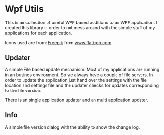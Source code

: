 # Wpf Utils

This is an collection of useful WPF based additions to an WPF application.
I created this library in order to not mess around with the simple stuff of my applications for each application. 

Icons used are from: <a href="https://www.flaticon.com/de/autoren/freepik" title="Freepik">Freepik</a> from <a href="https://www.flaticon.com/de/" title="Flaticon"> www.flaticon.com</a>


## Updater
A simple File based update mechanism. Most of my applications are running in an busines environment. So we always have a couple of file servers. In order to update the application just hand over the settings with the file location and settings file and the updater checks for updates corresponding to the file version.

There is an single application updater and an multi application updater.

## Info
A simple file version dialog with the ability to show the change log.
